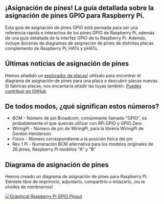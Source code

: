 ## ¡Asignación de pines! La guía detallada sobre la asignación de pines GPIO para Raspberry Pi.

Esta guía de asignación de pines GPIO está pensada para ser una referencia rápida e interactiva de los pines GPIO de Raspberry Pi, además de una guía detallada de la interfaz GPIO de tu Raspberry Pi. Además, incluye docenas de diagramas de asignación de pines de distintas placas complemento de Raspberry Pi, HATs y pHATs.

## Últimas noticias de asignación de pines

Hemos añadido un [explorador de placas!](https://github.com/pinout-xyz/Pinout.xyz/blob/master/boards) utilízalo para encontrar el diagrama de asignación de pines para una placa o descubrir placas nuevas. Si fabricas placas, nos encantaría añadir las tuyas también. [Puedes contribuir en GitHub](https://github.com/pinout-xyz/Pinout.xyz)

## De todos modos, ¿qué significan estos números?

* BCM - Número de pin Broadcom, comúnmente llamado "GPIO", es probablemente el que querrás utilizar con RPi.GPIO y GPIO Zero
* WiringPi - Número de pin de WiringPi, para la librería WiringPi de Gordon Henderson
* Físico - Número correspondiente a la posición física del pin
* Rev 1 Pi - Numeración BCM alternativa para los modelos originales de 26 pines, Raspberry Pi modelos "A" y "B"

## Diagrama de asignación de pines
Hemos creado un diagrama de asignación de pines para Raspberry Pi. Siéntete libre de imprimirlo, adjuntarlo, compartirlo o enlazarlo, ¡no te olvides de nombrarnos!

[![Graphical Raspberry Pi GPIO Pinout](/resources/raspberry-pi-pinout.png)](/resources/raspberry-pi-pinout.png)
